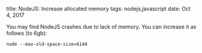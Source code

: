 title: NodeJS: Increase allocated memory
tags: nodejs,javascript
date: Oct 4, 2017

You may find NodeJS crashes due to lack of memory. You can increase it as follows (to 6gb): 

```node --max-old-space-size=6144```
